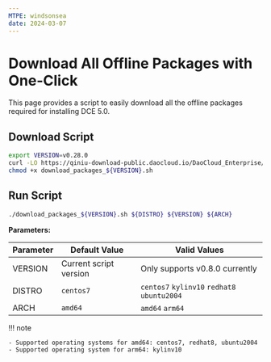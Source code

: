 ```yaml
---
MTPE: windsonsea
date: 2024-03-07
---
```


# Download All Offline Packages with One-Click

This page provides a script to easily download all the offline packages required for installing DCE 5.0.

## Download Script

```bash
export VERSION=v0.28.0
curl -LO https://qiniu-download-public.daocloud.io/DaoCloud_Enterprise/dce5/download_packages_${VERSION}.sh
chmod +x download_packages_${VERSION}.sh
```

## Run Script

```bash
./download_packages_${VERSION}.sh ${DISTRO} ${VERSION} ${ARCH}
```

**Parameters:**

| Parameter | Default Value | Valid Values |
| ---- | ---- | ---- |
| VERSION | Current script version | Only supports v0.8.0 currently |
| DISTRO | `centos7` | `centos7` `kylinv10` `redhat8` `ubuntu2004` |
| ARCH | `amd64` | `amd64` `arm64` |

!!! note

    - Supported operating systems for amd64: centos7, redhat8, ubuntu2004
    - Supported operating system for arm64: kylinv10
